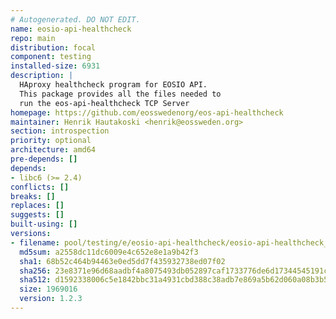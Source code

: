 ```yaml
---
# Autogenerated. DO NOT EDIT.
name: eosio-api-healthcheck
repo: main
distribution: focal
component: testing
installed-size: 6931
description: |
  HAproxy healthcheck program for EOSIO API.
  This package provides all the files needed to
  run the eos-api-healthcheck TCP Server
homepage: https://github.com/eosswedenorg/eos-api-healthcheck
maintainer: Henrik Hautakoski <henrik@eossweden.org>
section: introspection
priority: optional
architecture: amd64
pre-depends: []
depends:
- libc6 (>= 2.4)
conflicts: []
breaks: []
replaces: []
suggests: []
built-using: []
versions:
- filename: pool/testing/e/eosio-api-healthcheck/eosio-api-healthcheck_1.2.3_amd64.deb
  md5sum: a2558dc11dc6009e4c652e8e1a9b42f3
  sha1: 68b52c464b94463e0ed5dd7f435932738ed07f02
  sha256: 23e8371e96d68aadbf4a8075493db052897caf1733776de6d17344545191c100
  sha512: d1592338006c5e1842bbc31a4931cbd388c38adb7e869a5b62d060a08b3b51af16aeb0f8165e60181a24cea6ea3ee0d9c90ebe5bdf917f5706bf0a646d3113ce
  size: 1969016
  version: 1.2.3
---
```

